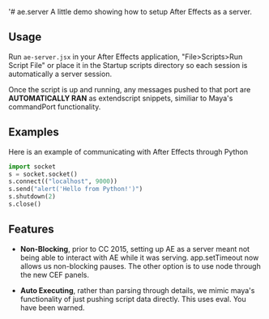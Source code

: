 '# ae.server
A little demo showing how to setup After Effects as a server.

## Usage
Run `ae-server.jsx` in your After Effects application, "File>Scripts>Run Script File" or place it in the Startup scripts directory so each session is automatically a server session.

Once the script is up and running, any messages pushed to that port are **AUTOMATICALLY RAN** as extendscript snippets, similiar to Maya's commandPort functionality.

## Examples
Here is an example of communicating with After Effects through Python
```python
import socket 
s = socket.socket() 
s.connect(("localhost", 9000)) 
s.send("alert('Hello from Python!')") 
s.shutdown(2) 
s.close()
```

## Features
* **Non-Blocking**, prior to CC 2015, setting up AE as a server meant not being able to interact with AE while it was serving. app.setTimeout now allows us non-blocking pauses. The other option is to use node through the new CEF panels.

* **Auto Executing**, rather than parsing through details, we mimic maya's functionality of just pushing script data directly. This uses eval. You have been warned.
